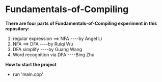 # Fundamentals-of-Compiling

**There are four parts of Fundamentals-of-Compiling experiment in this repository:**
1. regular expression ==> NFA   ----by Angel Li
2. NFA ==> DFA   ----by Ruiqi Wu
3. DFA simplify   ----by Guang Wang
4. Word recognition via DFA   ----Bing Zhu

**How to start the project**
- run 'main.cpp'
